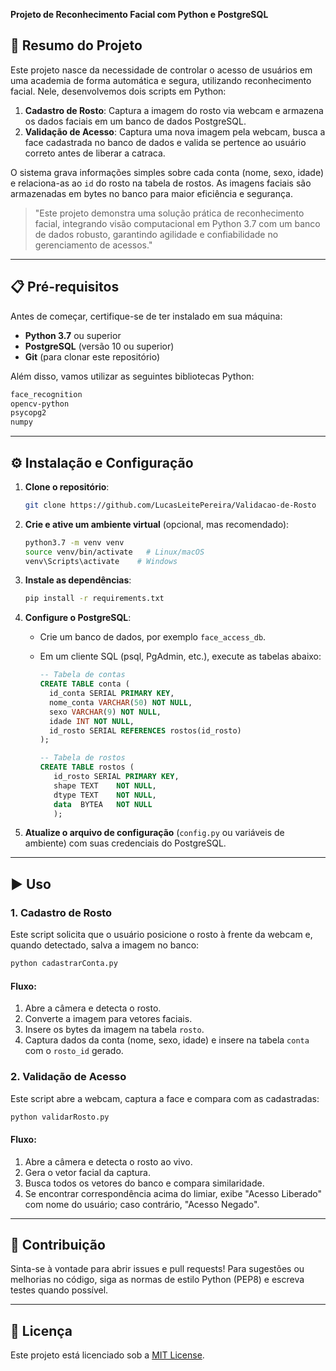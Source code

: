 **Projeto de Reconhecimento Facial com Python e PostgreSQL**

## 📖 Resumo do Projeto

Este projeto nasce da necessidade de controlar o acesso de usuários em uma academia de forma automática e segura, utilizando reconhecimento facial. Nele, desenvolvemos dois scripts em Python:

1. **Cadastro de Rosto**: Captura a imagem do rosto via webcam e armazena os dados faciais em um banco de dados PostgreSQL.
2. **Validação de Acesso**: Captura uma nova imagem pela webcam, busca a face cadastrada no banco de dados e valida se pertence ao usuário correto antes de liberar a catraca.

O sistema grava informações simples sobre cada conta (nome, sexo, idade) e relaciona-as ao `id` do rosto na tabela de rostos. As imagens faciais são armazenadas em bytes no banco para maior eficiência e segurança.

> "Este projeto demonstra uma solução prática de reconhecimento facial, integrando visão computacional em Python 3.7 com um banco de dados robusto, garantindo agilidade e confiabilidade no gerenciamento de acessos."

---

## 📋 Pré-requisitos

Antes de começar, certifique-se de ter instalado em sua máquina:

* **Python 3.7** ou superior
* **PostgreSQL** (versão 10 ou superior)
* **Git** (para clonar este repositório)

Além disso, vamos utilizar as seguintes bibliotecas Python:

```txt
face_recognition
opencv-python
psycopg2
numpy
```

---

## ⚙️ Instalação e Configuração

1. **Clone o repositório**:

   ```bash
   git clone https://github.com/LucasLeitePereira/Validacao-de-Rosto
   ```

2. **Crie e ative um ambiente virtual** (opcional, mas recomendado):

   ```bash
   python3.7 -m venv venv
   source venv/bin/activate   # Linux/macOS
   venv\Scripts\activate    # Windows
   ```

3. **Instale as dependências**:

   ```bash
   pip install -r requirements.txt
   ```

4. **Configure o PostgreSQL**:

   * Crie um banco de dados, por exemplo `face_access_db`.
   * Em um cliente SQL (psql, PgAdmin, etc.), execute as tabelas abaixo:

     ```sql
     -- Tabela de contas
     CREATE TABLE conta (
       id_conta SERIAL PRIMARY KEY,
       nome_conta VARCHAR(50) NOT NULL,
       sexo VARCHAR(9) NOT NULL,
       idade INT NOT NULL,
       id_rosto SERIAL REFERENCES rostos(id_rosto)
     );

     -- Tabela de rostos
     CREATE TABLE rostos (
        id_rosto SERIAL PRIMARY KEY,
        shape TEXT    NOT NULL,
        dtype TEXT    NOT NULL,
        data  BYTEA   NOT NULL
        );
     ```

5. **Atualize o arquivo de configuração** (`config.py` ou variáveis de ambiente) com suas credenciais do PostgreSQL.

---

## ▶️ Uso

### 1. Cadastro de Rosto

Este script solicita que o usuário posicione o rosto à frente da webcam e, quando detectado, salva a imagem no banco:

```bash
python cadastrarConta.py
```

#### Fluxo:

1. Abre a câmera e detecta o rosto.
2. Converte a imagem para vetores faciais.
3. Insere os bytes da imagem na tabela `rosto`.
4. Captura dados da conta (nome, sexo, idade) e insere na tabela `conta` com o `rosto_id` gerado.

### 2. Validação de Acesso

Este script abre a webcam, captura a face e compara com as cadastradas:

```bash
python validarRosto.py
```

#### Fluxo:

1. Abre a câmera e detecta o rosto ao vivo.
2. Gera o vetor facial da captura.
3. Busca todos os vetores do banco e compara similaridade.
4. Se encontrar correspondência acima do limiar, exibe "Acesso Liberado" com nome do usuário; caso contrário, "Acesso Negado".

---

## 🤝 Contribuição

Sinta-se à vontade para abrir issues e pull requests! Para sugestões ou melhorias no código, siga as normas de estilo Python (PEP8) e escreva testes quando possível.

---

## 📄 Licença

Este projeto está licenciado sob a [MIT License](LICENSE).
